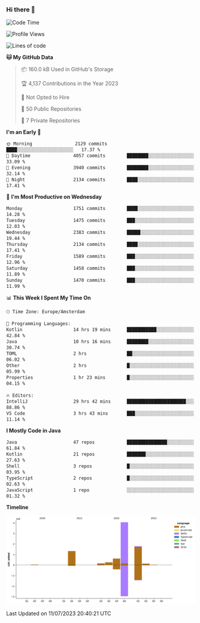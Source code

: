 ### Hi there 👋


<!--START_SECTION:waka-->
![Code Time](http://img.shields.io/badge/Code%20Time-3%2C350%20hrs%2019%20mins-blue)

![Profile Views](http://img.shields.io/badge/Profile%20Views-11-blue)

![Lines of code](https://img.shields.io/badge/From%20Hello%20World%20I%27ve%20Written-8.3%20million%20lines%20of%20code-blue)

**🐱 My GitHub Data** 

> 📦 160.0 kB Used in GitHub's Storage 
 > 
> 🏆 4,137 Contributions in the Year 2023
 > 
> 🚫 Not Opted to Hire
 > 
> 📜 50 Public Repositories 
 > 
> 🔑 7 Private Repositories 
 > 
**I'm an Early 🐤** 

```text
🌞 Morning                2129 commits        ████░░░░░░░░░░░░░░░░░░░░░   17.37 % 
🌆 Daytime                4057 commits        ████████░░░░░░░░░░░░░░░░░   33.09 % 
🌃 Evening                3940 commits        ████████░░░░░░░░░░░░░░░░░   32.14 % 
🌙 Night                  2134 commits        ████░░░░░░░░░░░░░░░░░░░░░   17.41 % 
```
📅 **I'm Most Productive on Wednesday** 

```text
Monday                   1751 commits        ████░░░░░░░░░░░░░░░░░░░░░   14.28 % 
Tuesday                  1475 commits        ███░░░░░░░░░░░░░░░░░░░░░░   12.03 % 
Wednesday                2383 commits        █████░░░░░░░░░░░░░░░░░░░░   19.44 % 
Thursday                 2134 commits        ████░░░░░░░░░░░░░░░░░░░░░   17.41 % 
Friday                   1589 commits        ███░░░░░░░░░░░░░░░░░░░░░░   12.96 % 
Saturday                 1458 commits        ███░░░░░░░░░░░░░░░░░░░░░░   11.89 % 
Sunday                   1470 commits        ███░░░░░░░░░░░░░░░░░░░░░░   11.99 % 
```


📊 **This Week I Spent My Time On** 

```text
🕑︎ Time Zone: Europe/Amsterdam

💬 Programming Languages: 
Kotlin                   14 hrs 19 mins      ███████████░░░░░░░░░░░░░░   42.84 % 
Java                     10 hrs 16 mins      ████████░░░░░░░░░░░░░░░░░   30.74 % 
TOML                     2 hrs               ██░░░░░░░░░░░░░░░░░░░░░░░   06.02 % 
Other                    2 hrs               █░░░░░░░░░░░░░░░░░░░░░░░░   05.99 % 
Properties               1 hr 23 mins        █░░░░░░░░░░░░░░░░░░░░░░░░   04.15 % 

🔥 Editors: 
IntelliJ                 29 hrs 42 mins      ██████████████████████░░░   88.86 % 
VS Code                  3 hrs 43 mins       ███░░░░░░░░░░░░░░░░░░░░░░   11.14 % 
```

**I Mostly Code in Java** 

```text
Java                     47 repos            ███████████████░░░░░░░░░░   61.84 % 
Kotlin                   21 repos            ███████░░░░░░░░░░░░░░░░░░   27.63 % 
Shell                    3 repos             █░░░░░░░░░░░░░░░░░░░░░░░░   03.95 % 
TypeScript               2 repos             █░░░░░░░░░░░░░░░░░░░░░░░░   02.63 % 
JavaScript               1 repo              ░░░░░░░░░░░░░░░░░░░░░░░░░   01.32 % 
```



**Timeline**

![Lines of Code chart](https://raw.githubusercontent.com/powercasgamer/powercasgamer/master/assets/bar_graph.png)


 Last Updated on 11/07/2023 20:40:21 UTC
<!--END_SECTION:waka-->

